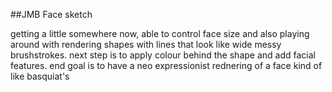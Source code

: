 ##JMB Face sketch

getting a little somewhere now, able to control face size and also playing around with rendering shapes with lines that look like wide messy brushstrokes. next step is to apply colour behind the shape and add facial features. end goal is to have a neo expressionist rednering of a face kind of like basquiat's